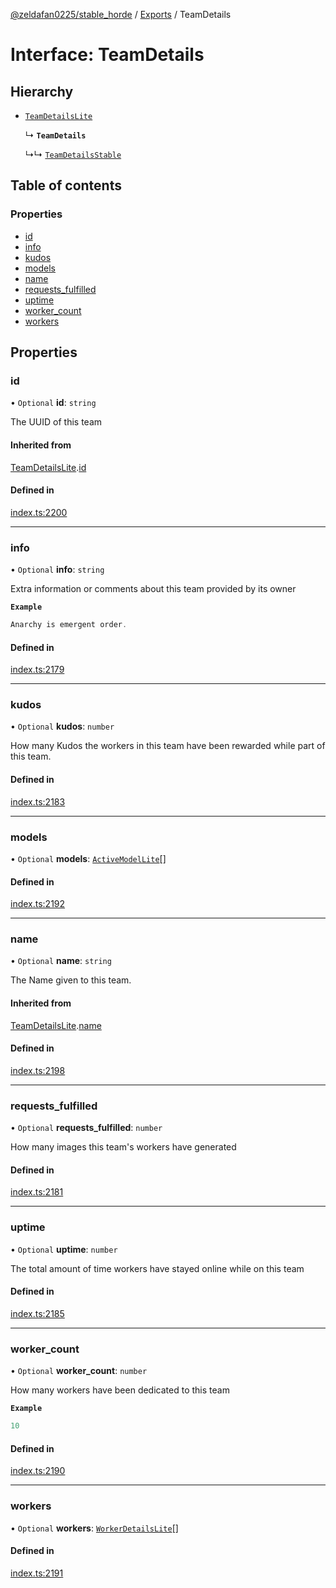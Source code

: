 [@zeldafan0225/stable_horde](../README.md) / [Exports](../modules.md) / TeamDetails

# Interface: TeamDetails

## Hierarchy

- [`TeamDetailsLite`](TeamDetailsLite.md)

  ↳ **`TeamDetails`**

  ↳↳ [`TeamDetailsStable`](TeamDetailsStable.md)

## Table of contents

### Properties

- [id](TeamDetails.md#id)
- [info](TeamDetails.md#info)
- [kudos](TeamDetails.md#kudos)
- [models](TeamDetails.md#models)
- [name](TeamDetails.md#name)
- [requests\_fulfilled](TeamDetails.md#requests_fulfilled)
- [uptime](TeamDetails.md#uptime)
- [worker\_count](TeamDetails.md#worker_count)
- [workers](TeamDetails.md#workers)

## Properties

### id

• `Optional` **id**: `string`

The UUID of this team

#### Inherited from

[TeamDetailsLite](TeamDetailsLite.md).[id](TeamDetailsLite.md#id)

#### Defined in

[index.ts:2200](https://github.com/MrlolDev/stable_horde/blob/07c9e41/index.ts#L2200)

___

### info

• `Optional` **info**: `string`

Extra information or comments about this team provided by its owner

**`Example`**

```ts
Anarchy is emergent order.
```

#### Defined in

[index.ts:2179](https://github.com/MrlolDev/stable_horde/blob/07c9e41/index.ts#L2179)

___

### kudos

• `Optional` **kudos**: `number`

How many Kudos the workers in this team have been rewarded while part of this team.

#### Defined in

[index.ts:2183](https://github.com/MrlolDev/stable_horde/blob/07c9e41/index.ts#L2183)

___

### models

• `Optional` **models**: [`ActiveModelLite`](ActiveModelLite.md)[]

#### Defined in

[index.ts:2192](https://github.com/MrlolDev/stable_horde/blob/07c9e41/index.ts#L2192)

___

### name

• `Optional` **name**: `string`

The Name given to this team.

#### Inherited from

[TeamDetailsLite](TeamDetailsLite.md).[name](TeamDetailsLite.md#name)

#### Defined in

[index.ts:2198](https://github.com/MrlolDev/stable_horde/blob/07c9e41/index.ts#L2198)

___

### requests\_fulfilled

• `Optional` **requests\_fulfilled**: `number`

How many images this team's workers have generated

#### Defined in

[index.ts:2181](https://github.com/MrlolDev/stable_horde/blob/07c9e41/index.ts#L2181)

___

### uptime

• `Optional` **uptime**: `number`

The total amount of time workers have stayed online while on this team

#### Defined in

[index.ts:2185](https://github.com/MrlolDev/stable_horde/blob/07c9e41/index.ts#L2185)

___

### worker\_count

• `Optional` **worker\_count**: `number`

How many workers have been dedicated to this team

**`Example`**

```ts
10
```

#### Defined in

[index.ts:2190](https://github.com/MrlolDev/stable_horde/blob/07c9e41/index.ts#L2190)

___

### workers

• `Optional` **workers**: [`WorkerDetailsLite`](WorkerDetailsLite.md)[]

#### Defined in

[index.ts:2191](https://github.com/MrlolDev/stable_horde/blob/07c9e41/index.ts#L2191)
